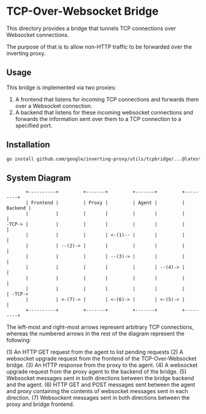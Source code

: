 # TCP-Over-Websocket Bridge

This directory provides a bridge that tunnels TCP connections over Websocket connections.

The purpose of that is to allow non-HTTP traffic to be forwarded over the inverting proxy.

## Usage

This bridge is implemented via two proxies:

1. A frontend that listens for incoming TCP connections and forwards them over a
   Websocket connection.
2. A backend that listens for these incoming websocket connections and forwards the
   information sent over them to a TCP connection to a specified port.

## Installation

```sh
go install github.com/google/inverting-proxy/utils/tcpbridge/...@latest
```

## System Diagram

           +----------+         +-------+         +-------+         +---------+
           | Frontend |         | Proxy |         | Agent |         | Backend |
           |          |         |       |         |       |         |         |
    -TCP-> |          |         |       |         |       |         |         |
           |          |         |       | <-(1)-- |       |         |         |
           |          | --(2)-> |       |         |       |         |         |
           |          |         |       | --(3)-> |       |         |         |
           |          |         |       |         |       | --(4)-> |         |
           |          |         |       |         |       |         |         |
           |          |         |       |         |       |         |         | -TCP->
           |          | <-(7)-> |       | <-(6)-> |       | <-(5)-> |         |
           +----------+         +-------+         +-------+         +---------+

The left-most and right-most arrows represent arbitrary TCP connections, whereas
the numbered arrows in the rest of the diagram represent the following:

(1) An HTTP GET request from the agent to list pending requests
(2) A websocket upgrade request from the frontend of the TCP-Over-Websocket bridge.
(3) An HTTP response from the proxy to the agent.
(4) A websocket upgrade request from the proxy agent to the backend of the bridge.
(5) Websocket messages sent in both directions between the bridge backend and the agent.
(6) HTTP GET and POST messages sent between the agent and proxy containing the contents
    of websocket messages sent in each direction.
(7) Websockent messages sent in both directions between the proxy and bridge frontend.
